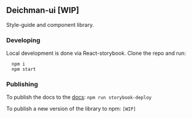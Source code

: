 ## Deichman-ui [WIP]

Style-guide and component library.

### Developing

Local development is done via React-storybook. Clone the repo and run:

```
  npm i
  npm start
```

### Publishing

To publish the docs to the [docs](https://digibib.github.io/deichman-ui):
`npm run storybook-deploy`

To publish a new version of the library to npm:
`[WIP]`
